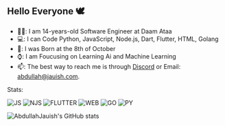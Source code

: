 ## Hello Everyone 🕊️

- 👨‍💻: I am 14-years-old Software Engineer at Daam Ataa
- 💻: I can Code Python, JavaScript, Node.js, Dart, Flutter, HTML, Golang 
- 🎂: I was Born at the 8th of October
- ⌚: I am Foucusing on Learning Ai and Machine Learning
- 📫: The best way to reach me is through [Discord](https://discord.gg/vPtydfpguB) or Email: abdullah@jauish.com.

Stats:


<img alt="JS" src="https://img.shields.io/badge/Javascript-JS-yellow"/> <img alt="NJS" src="https://img.shields.io/badge/Node.js-Njs-brightgreen"/> <img alt="FLUTTER" src="https://img.shields.io/badge/Dart-Flutter-blue"/> <img alt="WEB" src="https://img.shields.io/badge/HTML-Web-important"/> <img alt="GO" src="https://img.shields.io/badge/GO-Golang-9cf"/> <img alt="PY" src="https://img.shields.io/badge/Python-Ai-blue"/>

![AbdullahJauish's GitHub stats](https://github-readme-stats.vercel.app/api?username=i2q&show_icons=true&theme=prussian)

